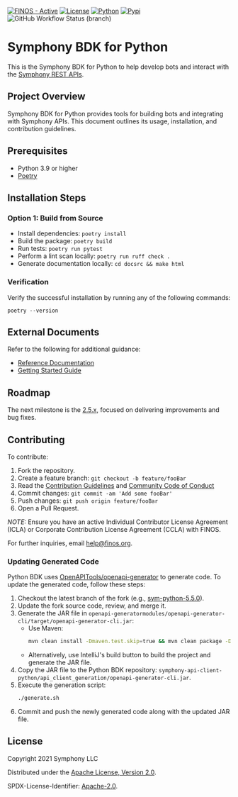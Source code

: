[![FINOS - Active](https://cdn.jsdelivr.net/gh/finos/contrib-toolbox@master/images/badge-active.svg)](https://community.finos.org/docs/governance/Software-Projects/stages/active)
[![License](https://img.shields.io/badge/License-Apache%202.0-blue.svg)](https://opensource.org/licenses/Apache-2.0)
[![Python](https://img.shields.io/badge/python-3.9%20%7C%203.10%20%7C%203.11%20%7C%203.12%20%7C%203.13-blue)](https://www.python.org/downloads/)
[![Pypi](https://img.shields.io/pypi/v/symphony-bdk-python)](https://pypi.org/project/symphony-bdk-python/)
![GitHub Workflow Status (branch)](https://img.shields.io/github/workflow/status/finos/symphony-bdk-python/build/main)

# Symphony BDK for Python

This is the Symphony BDK for Python to help develop bots and interact with the [Symphony REST APIs](https://rest-api.symphony.com).

## Project Overview

Symphony BDK for Python provides tools for building bots and integrating with Symphony APIs. This document outlines its usage, installation, and contribution guidelines.

## Prerequisites

- Python 3.9 or higher
- [Poetry](https://python-poetry.org/docs/#installation)

## Installation Steps

### Option 1: Build from Source
- Install dependencies: `poetry install`
- Build the package: `poetry build`
- Run tests: `poetry run pytest`
- Perform a lint scan locally: `poetry run ruff check .`
- Generate documentation locally: `cd docsrc && make html`




### Verification
Verify the successful installation by running any of the following commands:
```
poetry --version
```

## External Documents

Refer to the following for additional guidance:
- [Reference Documentation](https://symphony-bdk-python.finos.org/)
- [Getting Started Guide](https://symphony-bdk-python.finos.org/markdown/getting_started.html)

## Roadmap

The next milestone is the [2.5.x](https://github.com/finos/symphony-bdk-python/milestone/6), focused on delivering improvements and bug fixes.

## Contributing

To contribute:
1. Fork the repository.
2. Create a feature branch: `git checkout -b feature/fooBar`
3. Read the [Contribution Guidelines](CONTRIBUTING.md) and [Community Code of Conduct](https://www.finos.org/code-of-conduct)
4. Commit changes: `git commit -am 'Add some fooBar'`
5. Push changes: `git push origin feature/fooBar`
6. Open a Pull Request.

_NOTE:_ Ensure you have an active Individual Contributor License Agreement (ICLA) or Corporate Contribution License Agreement (CCLA) with FINOS.

For further inquiries, email [help@finos.org](mailto:help@finos.org).


### Updating Generated Code

Python BDK uses [OpenAPITools/openapi-generator](https://github.com/OpenAPITools/openapi-generator/) to generate code. 
To update the generated code, follow these steps:

1. Checkout the latest branch of the fork (e.g., [sym-python-5.5.0](https://github.com/SymphonyPlatformSolutions/openapi-generator/tree/sym-python-5.5.0)).
2. Update the fork source code, review, and merge it.
3. Generate the JAR file in `openapi-generatormodules/openapi-generator-cli/target/openapi-generator-cli.jar`:
   - Use Maven: 
     ```bash
     mvn clean install -Dmaven.test.skip=true && mvn clean package -Dmaven.test.skip=true
     ```
   - Alternatively, use IntelliJ's build button to build the project and generate the JAR file.
4. Copy the JAR file to the Python BDK repository: `symphony-api-client-python/api_client_generation/openapi-generator-cli.jar`.
5. Execute the generation script: 
   ```bash
   ./generate.sh
   ```
6. Commit and push the newly generated code along with the updated JAR file.


## License

Copyright 2021 Symphony LLC

Distributed under the [Apache License, Version 2.0](http://www.apache.org/licenses/LICENSE-2.0).

SPDX-License-Identifier: [Apache-2.0](https://spdx.org/licenses/Apache-2.0).
